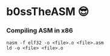 # b0ssTheASM 😎

### Compiling ASM in x86
```
nasm -f elf32 -o <file>.o <file>.asm
ld -o <file> <file>.o
```

